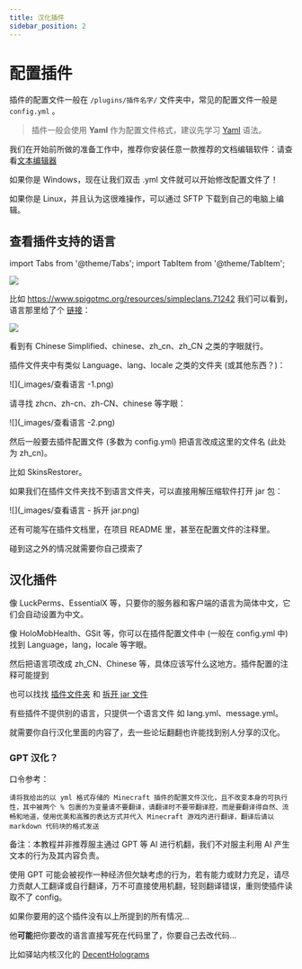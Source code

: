 ```yaml
---
title: 汉化插件
sidebar_position: 2
---
```


# 配置插件

插件的配置文件一般在 `/plugins/插件名字/` 文件夹中，常见的配置文件一般是 `config.yml` 。

> 插件一般会使用 **Yaml** 作为配置文件格式，建议先学习 [Yaml](/docs-java/advance/YAML/YAML.md) 语法。

我们在开始前所做的准备工作中，推荐你安装任意一款推荐的文档编辑软件：请查看[文本编辑器](/preparation/text-editor)

如果你是 Windows，现在让我们双击 .yml 文件就可以开始修改配置文件了！

如果你是 Linux，并且认为这很难操作，可以通过 SFTP 下载到自己的电脑上编辑。

## 查看插件支持的语言

import Tabs from '@theme/Tabs';
import TabItem from '@theme/TabItem';

<Tabs queryString="plugin-language">
<TabItem value="spigotmc" label="SpigotMC">

![](_images/查看语言-spigotmc.png)

</TabItem>

<TabItem value="crowdin" label="Crowdin">

比如 https://www.spigotmc.org/resources/simpleclans.71242 我们可以看到，语言那里给了个 [链接](https://crowdin.com/project/simpleclans)：

![](_images/查看语言-crowdin.png)

看到有 Chinese Simplified、chinese、zh_cn、zh_CN 之类的字眼就行。

</TabItem>

<TabItem value="folder" label="插件文件夹">

插件文件夹中有类似 Language、lang、locale 之类的文件夹 (或其他东西？)：

![](_images/查看语言 -1.png)

请寻找 zhcn、zh-cn、zh-CN、chinese 等字眼：

![](_images/查看语言 -2.png)

然后一般要去插件配置文件 (多数为 config.yml) 把语言改成这里的文件名 (此处为 zh_cn)。

</TabItem>

<TabItem value="jar" label="拆开 jar 文件">

比如 SkinsRestorer。

如果我们在插件文件夹找不到语言文件夹，可以直接用解压缩软件打开 jar 包：

![](_images/查看语言 - 拆开 jar.png)

还有可能写在插件文档里，在项目 README 里，甚至在配置文件的注释里。

碰到这之外的情况就需要你自己摸索了

</TabItem>
</Tabs>

## 汉化插件

<Tabs queryString="plugin-language-cn">
<TabItem value="DIY" label="插件自己动♂">

像 LuckPerms、EssentialX 等，只要你的服务器和客户端的语言为简体中文，它们会自动设置为中文。

</TabItem>

<TabItem value="config" label="配置文件改语言">

像 HoloMobHealth、GSit 等，你可以在插件配置文件中 (一般在 config.yml 中) 找到 Language，lang，locale 等字眼。

然后把语言项改成 zh_CN、Chinese 等，具体应该写什么这地方。插件配置的注释可能提到

也可以找找 [插件文件夹](/Java/process/plugin/more/plugin-config?plugin-language=folder) 和 [拆开 jar 文件](/Java/process/plugin/more/plugin-config?plugin-language=jar)

</TabItem>

<TabItem value="your" label="自行汉化">

有些插件不提供别的语言，只提供一个语言文件 如 lang.yml、message.yml。

就需要你自行汉化里面的内容了，去一些论坛翻翻也许能找到别人分享的汉化。

### GPT 汉化？

口令参考：

<!--markdownlint-disable line-length-->

```text
请将我给出的以 yml 格式存储的 Minecraft 插件的配置文件汉化，且不改变本身的可执行性，其中被两个 % 包裹的为变量请不要翻译，请翻译时不要带翻译腔，而是要翻译得自然、流畅和地道，使用优美和高雅的表达方式并代入 Minecraft 游戏内进行翻译，翻译后请以 markdown 代码块的格式发送
```

<!--markdownlint-enable line-length-->

备注：本教程并非推荐服主通过 GPT 等 AI 进行机翻，我们不对服主利用 AI 产生文本的行为及其内容负责。

使用 GPT 可能会被视作一种经济但欠缺考虑的行为，若有能力或财力充足，请尽力贡献人工翻译或自行翻译，万不可直接使用机翻，轻则翻译错误，重则使插件读取不了 config。

</TabItem>

<TabItem value="core" label="内核汉化">

如果你要用的这个插件没有以上所提到的所有情况...

他**可能**把你要改的语言直接写死在代码里了，你要自己去改代码...

比如驿站内核汉化的 [DecentHolograms](/docs-java/process/plugin/other/Holograms/DecentHolograms.md)

</TabItem>
</Tabs>
